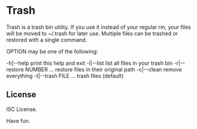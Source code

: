 Trash
=====

Trash is a trash bin utility.  If you use it instead of your regular rm,
your files will be moved to ~/.trash for later use.
Multiple files can be trashed or restored with a single command.

OPTION may be one of the following:

  -h|--help                 print this help and exit
  -l|--list                 list all files in your trash bin
  -r|--restore NUMBER ...   restore files in their original path
  -c|--clean                remove everything
  -t|--trash FILE ...       trash files (default)


License
-------

ISC License.


Have fun.
